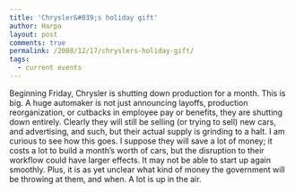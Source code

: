```yaml
---
title: 'Chrysler&#039;s holiday gift'
author: Harpo
layout: post
comments: true
permalink: /2008/12/17/chryslers-holiday-gift/
tags:
  - current events
---
```

Beginning Friday, Chrysler is shutting down production for a month. This is big. A huge automaker is not just announcing layoffs, production reorganization, or cutbacks in employee pay or benefits, they are shutting down entirely. Clearly they will still be selling (or trying to sell) new cars, and advertising, and such, but their actual supply is grinding to a halt. I am curious to see how this goes. I suppose they will save a lot of money; it costs a lot to build a month&#8217;s worth of cars, but the disruption to their workflow could have larger effects. It may not be able to start up again smoothly. Plus, it is as yet unclear what kind of money the government will be throwing at them, and when. A lot is up in the air.